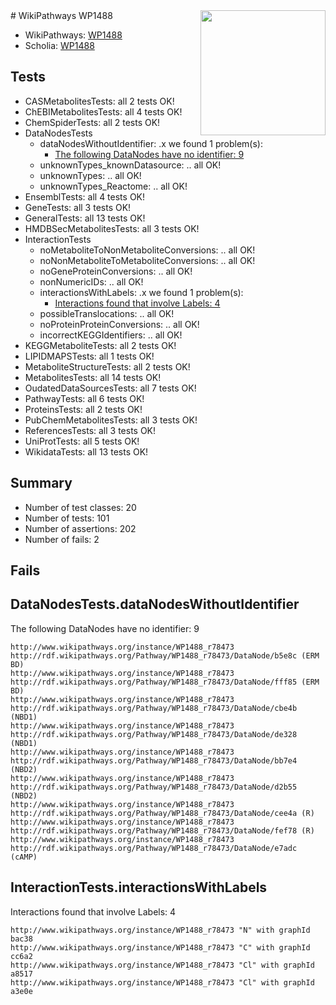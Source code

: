 <img style="float: right; width: 200px" src="https://upload.wikimedia.org/wikipedia/commons/thumb/8/83/Wplogo_with_text_500.png/640px-Wplogo_with_text_500.png" />
# WikiPathways WP1488

* WikiPathways: [WP1488](https://new.wikipathways.org/pathways/WP1488)
* Scholia: [WP1488](https://scholia.toolforge.org/wikipathways/WP1488)
## Tests
* CASMetabolitesTests: all 2 tests OK!
* ChEBIMetabolitesTests: all 4 tests OK!
* ChemSpiderTests: all 2 tests OK!
* DataNodesTests
    * dataNodesWithoutIdentifier: .x we found 1 problem(s):
        * [The following DataNodes have no identifier: 9](#d2d32fa8)
    * unknownTypes_knownDatasource: .. all OK!
    * unknownTypes: .. all OK!
    * unknownTypes_Reactome: .. all OK!
* EnsemblTests: all 4 tests OK!
* GeneTests: all 3 tests OK!
* GeneralTests: all 13 tests OK!
* HMDBSecMetabolitesTests: all 3 tests OK!
* InteractionTests
    * noMetaboliteToNonMetaboliteConversions: .. all OK!
    * noNonMetaboliteToMetaboliteConversions: .. all OK!
    * noGeneProteinConversions: .. all OK!
    * nonNumericIDs: .. all OK!
    * interactionsWithLabels: .x we found 1 problem(s):
        * [Interactions found that involve Labels: 4](#630d267b)
    * possibleTranslocations: .. all OK!
    * noProteinProteinConversions: .. all OK!
    * incorrectKEGGIdentifiers: .. all OK!
* KEGGMetaboliteTests: all 2 tests OK!
* LIPIDMAPSTests: all 1 tests OK!
* MetaboliteStructureTests: all 2 tests OK!
* MetabolitesTests: all 14 tests OK!
* OudatedDataSourcesTests: all 7 tests OK!
* PathwayTests: all 6 tests OK!
* ProteinsTests: all 2 tests OK!
* PubChemMetabolitesTests: all 3 tests OK!
* ReferencesTests: all 3 tests OK!
* UniProtTests: all 5 tests OK!
* WikidataTests: all 13 tests OK!


## Summary

* Number of test classes: 20
* Number of tests: 101
* Number of assertions: 202
* Number of fails: 2

## Fails

<a name="d2d32fa8" />

## DataNodesTests.dataNodesWithoutIdentifier

The following DataNodes have no identifier: 9
```
http://www.wikipathways.org/instance/WP1488_r78473 http://rdf.wikipathways.org/Pathway/WP1488_r78473/DataNode/b5e8c (ERM BD)
http://www.wikipathways.org/instance/WP1488_r78473 http://rdf.wikipathways.org/Pathway/WP1488_r78473/DataNode/fff85 (ERM BD)
http://www.wikipathways.org/instance/WP1488_r78473 http://rdf.wikipathways.org/Pathway/WP1488_r78473/DataNode/cbe4b (NBD1)
http://www.wikipathways.org/instance/WP1488_r78473 http://rdf.wikipathways.org/Pathway/WP1488_r78473/DataNode/de328 (NBD1)
http://www.wikipathways.org/instance/WP1488_r78473 http://rdf.wikipathways.org/Pathway/WP1488_r78473/DataNode/bb7e4 (NBD2)
http://www.wikipathways.org/instance/WP1488_r78473 http://rdf.wikipathways.org/Pathway/WP1488_r78473/DataNode/d2b55 (NBD2)
http://www.wikipathways.org/instance/WP1488_r78473 http://rdf.wikipathways.org/Pathway/WP1488_r78473/DataNode/cee4a (R)
http://www.wikipathways.org/instance/WP1488_r78473 http://rdf.wikipathways.org/Pathway/WP1488_r78473/DataNode/fef78 (R)
http://www.wikipathways.org/instance/WP1488_r78473 http://rdf.wikipathways.org/Pathway/WP1488_r78473/DataNode/e7adc (cAMP)
```

<a name="630d267b" />

## InteractionTests.interactionsWithLabels

Interactions found that involve Labels: 4
```
http://www.wikipathways.org/instance/WP1488_r78473 "N" with graphId bac38
http://www.wikipathways.org/instance/WP1488_r78473 "C" with graphId cc6a2
http://www.wikipathways.org/instance/WP1488_r78473 "Cl" with graphId a8517
http://www.wikipathways.org/instance/WP1488_r78473 "Cl" with graphId a3e0e
```

